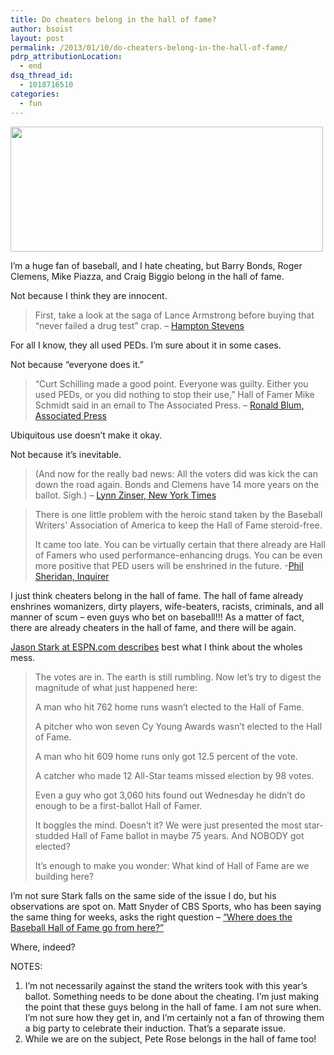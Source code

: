 ```yaml
---
title: Do cheaters belong in the hall of fame?
author: bsoist
layout: post
permalink: /2013/01/10/do-cheaters-belong-in-the-hall-of-fame/
pdrp_attributionLocation:
  - end
dsq_thread_id:
  - 1018716510
categories:
  - fun
---
```

[<img style="margin:auto;" alt="" src="http://farm9.staticflickr.com/8364/8368554540_edb1f821a5_o.png" width="500" height="200" />][1]

I’m a huge fan of baseball, and I hate cheating, but Barry Bonds, Roger Clemens, Mike Piazza, and Craig Biggio belong in the hall of fame.

Not because I think they are innocent.

> First, take a look at the saga of Lance Armstrong before buying that “never failed a drug test” crap. &#8211; [Hampton Stevens][2]

For all I know, they all used PEDs. I’m sure about it in some cases.

Not because “everyone does it.”

> “Curt Schilling made a good point. Everyone was guilty. Either you used PEDs, or you did nothing to stop their use,” Hall of Famer Mike Schmidt said in an email to The Associated Press. &#8211; [Ronald Blum, Associated Press][3]

Ubiquitous use doesn’t make it okay.

Not because it’s inevitable.

> (And now for the really bad news: All the voters did was kick the can down the road again. Bonds and Clemens have 14 more years on the ballot. Sigh.) &#8211; [Lynn Zinser, New York Times][4]

> There is one little problem with the heroic stand taken by the Baseball Writers’ Association of America to keep the Hall of Fame steroid-free.
> 
> It came too late. You can be virtually certain that there already are Hall of Famers who used performance-enhancing drugs. You can be even more positive that PED users will be enshrined in the future. -[Phil Sheridan, Inquirer][5]

I just think cheaters belong in the hall of fame. The hall of fame already enshrines womanizers, dirty players, wife-beaters, racists, criminals, and all manner of scum &#8211; even guys who bet on baseball!!! As a matter of fact, there are already cheaters in the hall of fame, and there will be again.

[Jason Stark at ESPN.com describes][6] best what I think about the wholes mess.

> The votes are in. The earth is still rumbling. Now let’s try to digest the magnitude of what just happened here:
> 
> A man who hit 762 home runs wasn’t elected to the Hall of Fame.
> 
> A pitcher who won seven Cy Young Awards wasn’t elected to the Hall of Fame.
> 
> A man who hit 609 home runs only got 12.5 percent of the vote.
> 
> A catcher who made 12 All-Star teams missed election by 98 votes.
> 
> Even a guy who got 3,060 hits found out Wednesday he didn’t do enough to be a first-ballot Hall of Famer.
> 
> It boggles the mind. Doesn’t it? We were just presented the most star-studded Hall of Fame ballot in maybe 75 years. And NOBODY got elected?
> 
> It’s enough to make you wonder: What kind of Hall of Fame are we building here?

I’m not sure Stark falls on the same side of the issue I do, but his observations are spot on. Matt Snyder of CBS Sports, who has been saying the same thing for weeks, asks the right question &#8211; [“Where does the Baseball Hall of Fame go from here?”][7]

Where, indeed?

NOTES:

  1. I’m not necessarily against the stand the writers took with this year’s ballot. Something needs to be done about the cheating. I’m just making the point that these guys belong in the hall of fame. I am not sure when. I’m not sure how they get in, and I’m certainly not a fan of throwing them a big party to celebrate their induction. That’s a separate issue.
  2. While we are on the subject, Pete Rose belongs in the hall of fame too!

 [1]: http://www.flickr.com/photos/bsoist/8368554540/in/photostream
 [2]: http://www.theatlantic.com/entertainment/archive/2013/01/the-baseball-hall-of-fames-shocking-message-in-the-end-cheaters-lose/267040/
 [3]: http://m.lubbockonline.com/sports/2013-01-09/bonds-clemens-sosa-rejected-baseball-hall-fame-no-one-elected
 [4]: http://www.nytimes.com/2013/01/11/sports/a-statement-on-steroids-but-what-does-it-say.html?_r=0
 [5]: http://www.philly.com/philly/columnists/phil_sheridan/20130110_Phil_Sheridan__Hall_of_Fame_voters_are_out_of_touch.html
 [6]: http://espn.go.com/mlb/hof13/story/_/id/8826383/what-mlb-hall-fame-be
 [7]: http://www.cbssports.com/mlb/blog/eye-on-baseball/21534379/where-does-hall-of-fame-go-from-here
